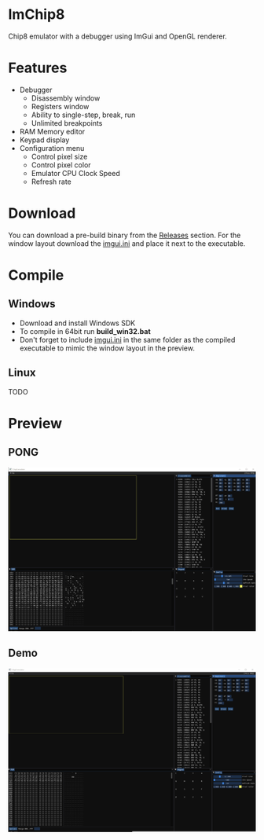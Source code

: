 # ImChip8
 Chip8 emulator with a debugger using ImGui and OpenGL renderer.

# Features
* Debugger
    * Disassembly window
    * Registers window
    * Ability to single-step, break, run
    * Unlimited breakpoints
* RAM Memory editor
* Keypad display
* Configuration menu
    * Control pixel size
    * Control pixel color
    * Emulator CPU Clock Speed
    * Refresh rate

# Download
You can download a pre-build binary from the [Releases](https://github.com/uafio/ImChip8/releases/tag/1) section. For the window layout download the [imgui.ini](https://github.com/uafio/ImChip8/releases/download/1/imgui.ini) and place it next to the executable.

# Compile
## Windows
* Download and install Windows SDK
* To compile in 64bit run **build_win32.bat**
* Don't forget to include [imgui.ini](https://github.com/uafio/ImChip8/releases/download/1/imgui.ini) in the same folder as the compiled executable to mimic the window layout in the preview.

## Linux
TODO

# Preview
## PONG
![PONG](sample/ImChip8PreviewPong.gif)

## Demo
![DEMO](sample/ImChip8PreviewDemo.gif)
